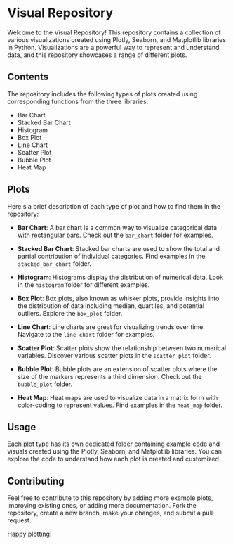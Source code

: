 # Visual Repository

Welcome to the Visual Repository! This repository contains a collection of various visualizations created using Plotly, Seaborn, and Matplotlib libraries in Python. Visualizations are a powerful way to represent and understand data, and this repository showcases a range of different plots.

## Contents

The repository includes the following types of plots created using corresponding functions from the three libraries:

- Bar Chart
- Stacked Bar Chart
- Histogram
- Box Plot
- Line Chart
- Scatter Plot
- Bubble Plot
- Heat Map

## Plots

Here's a brief description of each type of plot and how to find them in the repository:

- **Bar Chart**: A bar chart is a common way to visualize categorical data with rectangular bars. Check out the `bar_chart` folder for examples.

- **Stacked Bar Chart**: Stacked bar charts are used to show the total and partial contribution of individual categories. Find examples in the `stacked_bar_chart` folder.

- **Histogram**: Histograms display the distribution of numerical data. Look in the `histogram` folder for different examples.

- **Box Plot**: Box plots, also known as whisker plots, provide insights into the distribution of data including median, quartiles, and potential outliers. Explore the `box_plot` folder.

- **Line Chart**: Line charts are great for visualizing trends over time. Navigate to the `line_chart` folder for examples.

- **Scatter Plot**: Scatter plots show the relationship between two numerical variables. Discover various scatter plots in the `scatter_plot` folder.

- **Bubble Plot**: Bubble plots are an extension of scatter plots where the size of the markers represents a third dimension. Check out the `bubble_plot` folder.

- **Heat Map**: Heat maps are used to visualize data in a matrix form with color-coding to represent values. Find examples in the `heat_map` folder.

## Usage

Each plot type has its own dedicated folder containing example code and visuals created using the Plotly, Seaborn, and Matplotlib libraries. You can explore the code to understand how each plot is created and customized.

## Contributing

Feel free to contribute to this repository by adding more example plots, improving existing ones, or adding more documentation. Fork the repository, create a new branch, make your changes, and submit a pull request.

Happy plotting!
